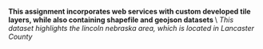 <b> This assignment incorporates web services with custom developed tile layers, while also containing shapefile and geojson datasets </b> \\
<i> This dataset highlights the lincoln nebraska area, which is located in Lancaster County </i>
